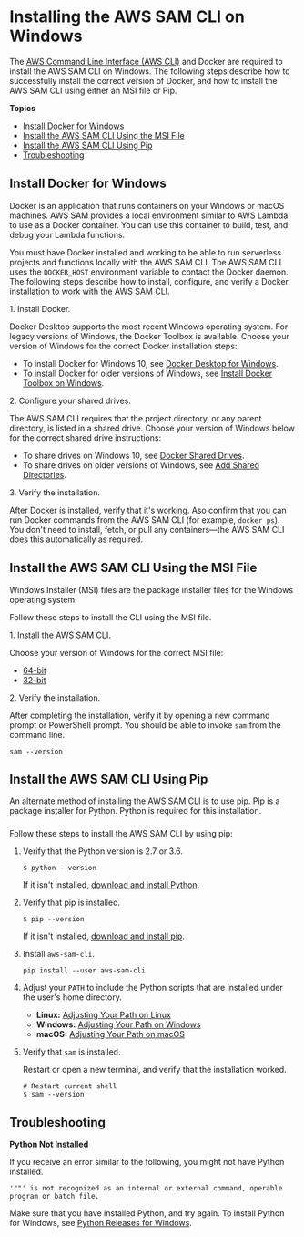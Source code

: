 # Installing the AWS SAM CLI on Windows<a name="serverless-sam-cli-install-windows"></a>

The [AWS Command Line Interface \(AWS CLI\)](https://docs.aws.amazon.com/cli/latest/userguide/installing.html) and Docker are required to install the AWS SAM CLI on Windows\. The following steps describe how to successfully install the correct version of Docker, and how to install the AWS SAM CLI using either an MSI file or Pip\. 

**Topics**
+ [Install Docker for Windows](#serverless-sam-cli-install-windows-docker)
+ [Install the AWS SAM CLI Using the MSI File](#serverless-sam-cli-install-windows-msi)
+ [Install the AWS SAM CLI Using Pip](#serverless-sam-cli-install-windows-pip)
+ [Troubleshooting](#serverless-sam-cli-install-troubleshooting-windows)

## Install Docker for Windows<a name="serverless-sam-cli-install-windows-docker"></a>

Docker is an application that runs containers on your Windows or macOS machines\. AWS SAM provides a local environment similar to AWS Lambda to use as a Docker container\. You can use this container to build, test, and debug your Lambda functions\.

You must have Docker installed and working to be able to run serverless projects and functions locally with the AWS SAM CLI\. The AWS SAM CLI uses the `DOCKER_HOST` environment variable to contact the Docker daemon\. The following steps describe how to install, configure, and verify a Docker installation to work with the AWS SAM CLI\.

1\. Install Docker\.

Docker Desktop supports the most recent Windows operating system\. For legacy versions of Windows, the Docker Toolbox is available\. Choose your version of Windows for the correct Docker installation steps:
+ To install Docker for Windows 10, see [Docker Desktop for Windows](https://www.docker.com/docker-windows)\.
+ To install Docker for older versions of Windows, see [Install Docker Toolbox on Windows](https://docs.docker.com/toolbox/toolbox_install_windows/)\.

2\. Configure your shared drives\.

The AWS SAM CLI requires that the project directory, or any parent directory, is listed in a shared drive\. Choose your version of Windows below for the correct shared drive instructions:
+ To share drives on Windows 10, see [ Docker Shared Drives](https://docs.docker.com/docker-for-windows/#shared-drives)\.
+ To share drives on older versions of Windows, see [Add Shared Directories](https://docs.docker.com/toolbox/toolbox_install_windows/#optional-add-shared-directories)\.

3\. Verify the installation\.

After Docker is installed, verify that it's working\. Aso confirm that you can run Docker commands from the AWS SAM CLI \(for example, `docker ps`\)\. You don't need to install, fetch, or pull any containers––the AWS SAM CLI does this automatically as required\.

## Install the AWS SAM CLI Using the MSI File<a name="serverless-sam-cli-install-windows-msi"></a>

Windows Installer \(MSI\) files are the package installer files for the Windows operating system\.

Follow these steps to install the CLI using the MSI file\. 

1\. Install the AWS SAM CLI\.

Choose your version of Windows for the correct MSI file:
+ [ 64\-bit](https://github.com/awslabs/aws-sam-cli/releases/latest/download/AWS_SAM_CLI_64_PY3.msi)
+ [ 32\-bit](https://github.com/awslabs/aws-sam-cli/releases/latest/download/AWS_SAM_CLI_32_PY3.msi)

2\. Verify the installation\.

After completing the installation, verify it by opening a new command prompt or PowerShell prompt\. You should be able to invoke `sam` from the command line\.

```
sam --version
```

## Install the AWS SAM CLI Using Pip<a name="serverless-sam-cli-install-windows-pip"></a>

An alternate method of installing the AWS SAM CLI is to use pip\. Pip is a package installer for Python\. Python is required for this installation\. 

### <a name="w4aac26b7c13c11b7"></a>

Follow these steps to install the AWS SAM CLI by using pip:

1. Verify that the Python version is 2\.7 or 3\.6\.

   ```
   $ python --version
   ```

   If it isn't installed, [download and install Python](https://www.python.org/downloads/)\.

1. Verify that pip is installed\.

   ```
   $ pip --version
   ```

   If it isn't installed, [download and install pip](https://pip.pypa.io/en/stable/installing/)\.

1. Install `aws-sam-cli`\.

   ```
   pip install --user aws-sam-cli
   ```

1. Adjust your `PATH` to include the Python scripts that are installed under the user's home directory\.
   + **Linux:** [Adjusting Your Path on Linux](serverless-sam-cli-install-linux-path.md)
   + **Windows:** [Adjusting Your Path on Windows](serverless-sam-cli-install-windows-path.md)
   + **macOS:** [Adjusting Your Path on macOS](serverless-sam-cli-install-mac-path.md)

1. Verify that `sam` is installed\.

   Restart or open a new terminal, and verify that the installation worked\.

   ```
   # Restart current shell
   $ sam --version
   ```

## Troubleshooting<a name="serverless-sam-cli-install-troubleshooting-windows"></a>

**Python Not Installed**

If you receive an error similar to the following, you might not have Python installed\.

```
'""' is not recognized as an internal or external command, operable program or batch file.
```

Make sure that you have installed Python, and try again\. To install Python for Windows, see [Python Releases for Windows](https://www.python.org/downloads/windows/)\.